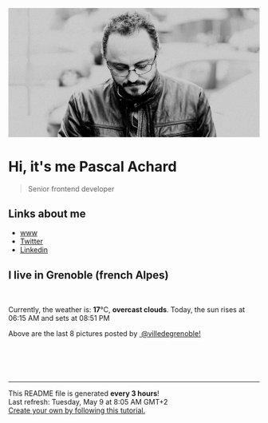 ![Pascal Achard](./images/photo-pascal-achard.jpg)
# Hi, it's me Pascal Achard
> Senior frontend developer

## Links about me
- [www](https://www.pascal-achard.com)
- [Twitter](https://twitter.com/botmaster)
- [Linkedin](http://www.linkedin.com/in/pascal-achard)


## I live in Grenoble (french Alpes)
<img src="https://openweathermap.org/img/wn/04d@2x.png" alt="">

Currently, the weather is: **17**°C, **overcast clouds**.
Today, the sun rises at 06:15 AM and sets at 08:51 PM

Above are the last 8 pictures posted by <a href="https://www.instagram.com/villedegrenoble/" target="_blank"><img alt="" src="https://upload.wikimedia.org/wikipedia/commons/thumb/e/e7/Instagram_logo_2016.svg/1024px-Instagram_logo_2016.svg.png" width="20"/> @villedegrenoble!</a>

<p style="display: flex; flex-wrap: wrap; gap: 20px;">
        <img src="https://cdn1.picuki.com/hosted-by-instagram/q/0exhNuNYnjBcaS3SYdxKjf8AzPR0Wg9SZ60STLepjSVmIR1vLHOapZA0mpCl6yRxIwVgFDeSYzxk4YovUFxYAj1zOUHYTbWISzpd66qYUevN0j1v8Zdhk7Y9JX0ZZnWu9sAsVwmYdSgIGaYDG7uo%7C%7CeoU%7C%7CeXucj4Epi2aNbQT9zJBpY6uSKVKz8B13bHR1Bv9vdBhYgJE8VQpMBQ7odLUvj8ESLn2IM8h6PM5RbMCg8kW%7C%7C+7piSS1X24ldihBGTOguYrVwr9T02XXejYH9GmkGpwxeH0qlVCwliJlk7R3kKCADoIr3Po17IH4fTcED3tKhjVPsdK+lCGQPy38mUxanjCD%7C%7CZK3U6oltJjzGvmiB97knHDKX4jWIeNVeSgWUvWbd03JA6GyDdxbzrp%7C%7CMOwb4G%7C%7Cz%7C%7CwPgIuSh+DZUVBYMvDqIM4F5R6DFwqv1oHU=.jpeg" alt="" width="200"/>
        <img src="https://cdn1.picuki.com/hosted-by-instagram/q/0exhNuNYnjBcaS3SYdxKjf8AzPRyWgxSZ60STLepjSVmIR1vLHOapZA0mpCj4yRwKwVlASuRYzxk4I4uVF1ZCz18PkPeS72KTT1T6qucXerN1TJl9JRonL82LHUZYXCm%7C%7C8MrUAmYdSgIGaYDG7uo%7C%7CesJ+vrucjMBpi2XMLQT9zJBpY6uSKVKz8B1pJ2Jg3Tt%7C%7C9kiJzJE5m4vMAQusNyJ52tEX%7C%7CD+O8BnsaBwVLYBxMQK5qnRlSaHEmw+Jj8uRHagtIj+kOYA2HH4f2IgozH%7C%7Ca7ooDnRGlHLuoSV3t4gj1aSNBdxuiekakIH2bSAEXG428Fk71pu1ynOdV0Gv%7C%7CVZEmnL1zICkY98SmaPJdqWZAsjawTfCZ6uHM4x+WS0rCeaEeXTLE8+8Js8fmY4SSqwb9nzm0SL7S7734wB4AGgShTDaXpA=.jpeg" alt="" width="200"/>
        <img src="https://cdn1.picuki.com/hosted-by-instagram/q/0exhNuNYnjBcaS3SYdxKjf8AzPR0Wg9SZ60STLepjSVmIR1vLHOapZA0mpCl6yRxIwVgFDeSYzxk4IwvU15QAj1%7C%7COEffQLyJTztT6aSdVunN0jdm8Zdnl788LXIZZnSm9MMkUAmYdSgIGaYDG7uo%7C%7CesJ+fjrcjcFrjOMNbRKmDdttdCwFahlza4lsfe4kx2xu5xncG114WNxahlw5OLUqQUCSKnjMcF6saR5UvoKmMZQpr2gmCG2GGM5b295BTGS9IjOkqg8iyDXdzQspjD3Ee8EIU8hjl246iEA%7C%7C4UXvpWsE7xU+MZgoqbQaHRBWmhm+jVBocW+xzTsSUGI%7C%7CgVRwGKOlf7kNPEu+8WgGtKbcfi4xSrLdJTKMqp0EHUiLP7AeHfmMsKTKsYJgIh5RcJgxFKM1yCHdoHB8jI3CzAX1WDeKLMjE6zb+6GnzWTZhmDWpgNqws4=.jpeg" alt="" width="200"/>
        <img src="https://cdn1.picuki.com/hosted-by-instagram/q/0exhNuNYnjBcaS3SYdxKjf8AzPRyWgxSZ60STLepjSVmIR1vLHOapZA0mpCl6yRxIwVgFDeSYzxk4IMvUVRYDD17OEHZSLOMTjlW5q2ZVemlvDBl9pFgnLw3LHUeZHSp8MQkV2KpNWwSDv5PHL%7C%7Clo7gX5vrtaSgEpjuSKrVCkGZTjse3TO9%7C%7C2pYf5%7C%7CHSv1izv9QpcmkazXgpdAd4+pvlpDk1VOCtIc17q7VySKNBjNUEuKK%7C%7C1Sa8H2QkaHp%7C%7CECKet8XCkONFui3rSzY57zz2F%7C%7Cp9EEIdvlqztEsWv6MXxYmpZ4s0%7C%7CN8A6PeHZV4eGWlvqklPv6XslHPaSUGI%7C%7CmIUwGPRn+T8J7gprsigdcy8U%7C%7Cq55yPOX6TREaIVDGtaBs%7C%7C+f171FsSYCeFIqZJDMtl34Xik0lC3LZ+gzAdAQjpP3mLfWbcpEaq5gpCq8UjDiznT+AE%7C%7CwZ65.jpeg" alt="" width="200"/>
        <img src="https://cdn1.picuki.com/hosted-by-instagram/q/0exhNuNYnjBcaS3SYdxKjf8AzPRyWgxSZ60STLepjSVmIR1vLHOapZA0mpCj4yRwKwVlASuRYzxk4I8tVl5TDj1%7C%7COkbfQbSNTDZW6qmcV+zN1T1v859pkr42LXYbZH+n%7C%7CssoVwmYdSgIGaYDG7uo%7C%7CesJ+vPucjEHpi2VNrQT9zJBpY6uSKVKz8B13bHR1Bv9vdBhYgJE8VQpMBQ7odLUvj8ESLn2IM8n6PA5RbMCg8kW%7C%7C+7piSS1X24ldihBGTOguYrVwr9T0GXXejYH9GmkGvE+DW4OtVbigDQ2k7R2u9egZ7Qr3Po17IH4fTcED3tJhjVPsdK+lCGQPy38mUxanjCD%7C%7CZK3UMYNnL%7C%7C1FfqFDc6%7C%7C5jnQTYfPIJVUSngLNObfa0%7C%7CaGP6gDt90moB8GaFj9X%7C%7Cz%7C%7CwPgIuSh%7C%7CUAlVBEMvDqIM4F5R6DFwqv1oHU=.jpeg" alt="" width="200"/>
        <img src="https://cdn1.picuki.com/hosted-by-instagram/q/0exhNuNYnjBcaS3SYdxKjf8AzPR0Wg9SZ60STLepjSVmIR1vLHOapZA0mpCl6yRxIwVgFDeSYzxk4IwuWF9UDj14PUDXQLaLSjhc6a6YU+vN0jVn9ZdmlrkyLXwfYHen%7C%7C8srXAmYdSgIGaYDG7uo%7C%7CesJ+fjrcjcFrjOMNbRKmDdttdCwFahlza4lsfe4kx2xu5xncG114WNxahlw5OLUqQUCSKnjMcF6saR5UvoKmMZQpr2gmCG2GGM5b295BTGS9IjOkqg8iyDXdzQspjD3Ee8EIU8hjl246gA5orgNkaS2It05+MZ1vvfjVGNBWmhm+jVBocW+xzTsSUGI%7C%7CgVRwGKOlf7kNPEu+8WgGtKbd93R2gmWaInoQK9EfnkBDuqCAXeLFdu4IOFahKJaT+lHzwa621SUWqn42wQ3CzAX1WDeKMBUYq7b+6GnzWTZhmDWpgNqws4=.jpeg" alt="" width="200"/>
        <img src="https://cdn1.picuki.com/hosted-by-instagram/q/0exhNuNYnjBcaS3SYdxKjf8AzPR0Wg9SZ60STLepjSVmIR1vLHOapZA0mpCl6yRxIwVgFDeSYzxk54wtWFhXCj17PkXcQbyIRTlX66SfV+mhvDdn8pZhkr40KXYeY3ao88MlOzjYMTIfQeoEH%7C%7Cb2rvUW+%7C%7C7wbTYNpi2TNLxCyQlWotfpUrJy9ZRzt52U1h+189JldAJZ+jtvdBFundPZlTIeAefzPcBgoK9jC7Eei5JIuaHtnyuxH34+emlsFj3RuYTM2dENhhzrdSFlqjHwAZY1LHMRiVbm4UM8lKI63be0BJ5M4aYAm7TWSCACW2E2hjtfwZftgALsSUGImUBRwT2Ej+b3ffZ79sXPBPW%7C%7CYvbt3hnDep74EbhcDHcACdHxcnfMB+C4DeNmnIRnK9Fo1VO23CK0euLd7VV+AWgc12GvXrBTG7uiyqyb4X7U32WIpFZpkg==.jpeg" alt="" width="200"/>
        <img src="https://cdn1.picuki.com/hosted-by-instagram/q/0exhNuNYnjBcaS3SYdxKjf8AzPR0Wg9SZ60STLepjSVmIR1vLHOapZA0mpCj4yRwKwVlASuRYzxk54woU1tTCj18P0PeTbSLTzlU66uRU+ymvD1v9ZJknbkyKHAWbXGq9cUlVWCpNWwSDv5PHL%7C%7Clo7gX5v%7C%7CsbCgEpjuSKrVCkGZTjse3TO9%7C%7C2pYf5%7C%7CHSv1izv9QpcmkazXgpdAd4+pvlpDk1VOCtIc17q7VySKNBjNUEvqK81Sa8H2QkaHp%7C%7CECKet8XCkONFui3rSzY57zz2F%7C%7C99EEIdvlqztEs5s90j2YDxOpldjd8AjobPGUlWGWlvqklPv6XslHPaSkGI%7C%7CmIUwGPRn+T8J7gprsigdcy8U%7C%7Cnq7iTvPLeGAaNWcnglLOT+C3LYAbiUM+FTvcZHEMoa%7C%7C1ag3BTuZr%7C%7CA5RVAQjpP3mLfWbMmEdzFgpCq8UjDiznT+AE%7C%7CwZ65.jpeg" alt="" width="200"/>
</p>

------------
<p>This README file is generated <b>every 3 hours</b>!
    <br />Last refresh: Tuesday, May 9 at 8:05 AM GMT+2
    <br /><a href="https://medium.com/@th.guibert/how-to-create-a-self-updating-readme-md-for-your-github-profile-f8b05744ca91">Create your own by following this tutorial.</a>
</p>
<p><a href="https://github.com/botmaster/botmaster/actions/workflows/main.yaml"><img alt="" src="https://github.com/botmaster/botmaster/actions/workflows/main.yaml/badge.svg" /></a></p>

